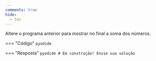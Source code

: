 ```yaml
---
comments: true
hide:
  - toc
---
```


Altere o programa anterior para mostrar no final a soma dos números.

=== "Código"
	```pyodide
	```

=== "Resposta"
	```pyodide
	# Em construção! Envie sua solução
	```
